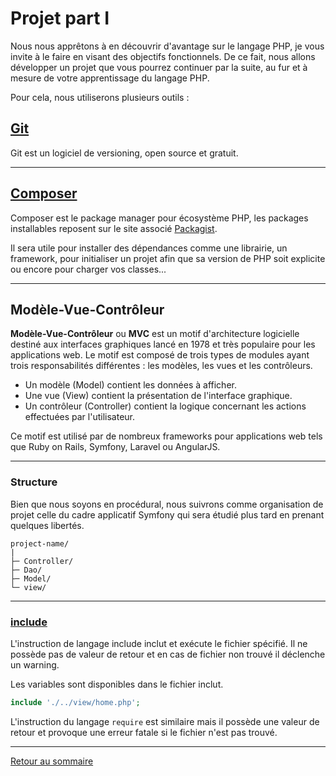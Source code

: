 # Projet part I

Nous nous apprêtons à en découvrir d'avantage sur le langage PHP, je vous invite à le faire en visant des objectifs fonctionnels. De ce fait, nous allons développer un projet que vous pourrez continuer par la suite, au fur et à mesure de votre apprentissage du langage PHP.

Pour cela, nous utiliserons plusieurs outils :

## [Git](https://git-scm.com/)

Git est un logiciel de versioning, open source et gratuit.

----------

## [Composer](https://getcomposer.org/)

Composer est le package manager pour écosystème PHP, les packages installables reposent sur le site associé [Packagist](https://packagist.org/).

Il sera utile pour installer des dépendances comme une librairie, un framework, pour initialiser un projet afin que sa version de PHP soit explicite ou encore pour charger vos classes...

----------

## Modèle-Vue-Contrôleur

**Modèle-Vue-Contrôleur** ou **MVC** est un motif d'architecture logicielle destiné aux interfaces graphiques lancé en 1978 et très populaire pour les applications web. Le motif est composé de trois types de modules ayant trois responsabilités différentes : les modèles, les vues et les contrôleurs.

-   Un modèle (Model) contient les données à afficher.
-   Une vue (View) contient la présentation de l'interface graphique.
-   Un contrôleur (Controller) contient la logique concernant les actions effectuées par l'utilisateur.

Ce motif est utilisé par de nombreux frameworks pour applications web tels que Ruby on Rails, Symfony, Laravel ou AngularJS.

----------

### Structure

Bien que nous soyons en procédural, nous suivrons comme organisation de projet celle du cadre applicatif Symfony qui sera étudié plus tard en prenant quelques libertés.

    project-name/
    |
    ├─ Controller/
    ├─ Dao/
    ├─ Model/
    └─ view/

----------

### [include](https://www.php.net/manual/fr/function.include.php)

L'instruction de langage include inclut et exécute le fichier spécifié. Il ne possède pas de valeur de retour et en cas de fichier non trouvé il déclenche un warning.

Les variables sont disponibles dans le fichier inclut.

```php
include './../view/home.php';
```

L'instruction du langage `require` est similaire mais il possède une valeur de retour et provoque une erreur fatale si le fichier n'est pas trouvé.

----------

[Retour au sommaire](00_sommaire.md)